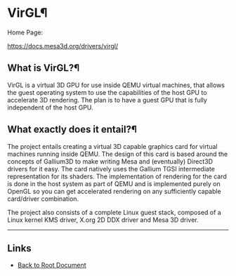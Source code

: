 # VirGL¶

Home Page:

<https://docs.mesa3d.org/drivers/virgl/>

## What is VirGL?¶

VirGL is a virtual 3D GPU for use inside QEMU virtual machines, that allows the guest operating system to use the capabilities of the host GPU to accelerate 3D rendering. The plan is to have a guest GPU that is fully independent of the host GPU.


## What exactly does it entail?¶

The project entails creating a virtual 3D capable graphics card for virtual machines running inside QEMU. The design of this card is based around the concepts of Gallium3D to make writing Mesa and (eventually) Direct3D drivers for it easy. The card natively uses the Gallium TGSI intermediate representation for its shaders. The implementation of rendering for the card is done in the host system as part of QEMU and is implemented purely on OpenGL so you can get accelerated rendering on any sufficiently capable card/driver combination.

The project also consists of a complete Linux guest stack, composed of a Linux kernel KMS driver, X.org 2D DDX driver and Mesa 3D driver.

----
<!-- Footer Begins Here -->
## Links

- [Back to Root Document](../README.md)
